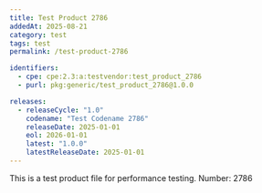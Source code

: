 ```yaml
---
title: Test Product 2786
addedAt: 2025-08-21
category: test
tags: test
permalink: /test-product-2786

identifiers:
  - cpe: cpe:2.3:a:testvendor:test_product_2786
  - purl: pkg:generic/test_product_2786@1.0.0

releases:
  - releaseCycle: "1.0"
    codename: "Test Codename 2786"
    releaseDate: 2025-01-01
    eol: 2026-01-01
    latest: "1.0.0"
    latestReleaseDate: 2025-01-01
---
```


This is a test product file for performance testing. Number: 2786
